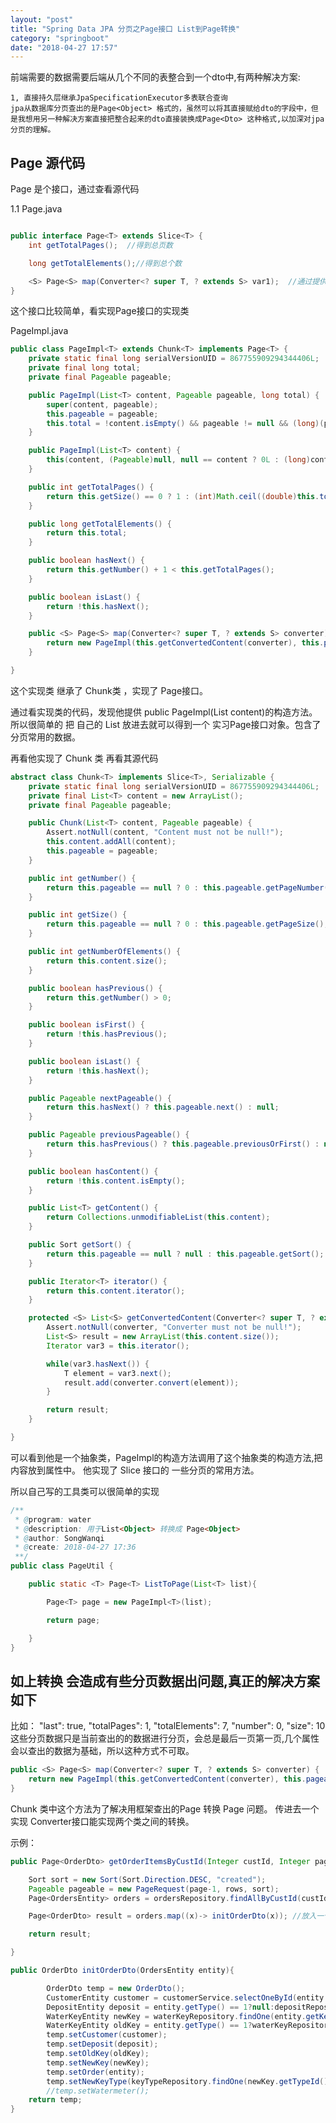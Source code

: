 ```yaml
---
layout: "post"
title: "Spring Data JPA 分页之Page接口 List到Page转换"
category: "springboot"
date: "2018-04-27 17:57"
---
```




  前端需要的数据需要后端从几个不同的表整合到一个dto中,有两种解决方案:

    1, 直接持久层继承JpaSpecificationExecutor多表联合查询
    jpa从数据库分页查出的是Page<Object> 格式的，虽然可以将其直接赋给dto的字段中，但是我想用另一种解决方案直接把整合起来的dto直接装换成Page<Dto> 这种格式,以加深对jpa分页的理解。



## Page 源代码

 Page 是个接口，通过查看源代码

1.1 Page.java
 ```Java

 public interface Page<T> extends Slice<T> {
     int getTotalPages();  //得到总页数

     long getTotalElements();//得到总个数

     <S> Page<S> map(Converter<? super T, ? extends S> var1);  //通过提供数据转换方法，可以对数据进行转换  比如 Page<T1Dto> 到 Page<T2Dto>
 }

 ```
这个接口比较简单，看实现Page接口的实现类

PageImpl.java
```java
public class PageImpl<T> extends Chunk<T> implements Page<T> {
    private static final long serialVersionUID = 867755909294344406L;
    private final long total;
    private final Pageable pageable;

    public PageImpl(List<T> content, Pageable pageable, long total) {
        super(content, pageable);
        this.pageable = pageable;
        this.total = !content.isEmpty() && pageable != null && (long)(pageable.getOffset() + pageable.getPageSize()) > total ? (long)(pageable.getOffset() + content.size()) : total;
    }

    public PageImpl(List<T> content) {
        this(content, (Pageable)null, null == content ? 0L : (long)content.size());
    }

    public int getTotalPages() {
        return this.getSize() == 0 ? 1 : (int)Math.ceil((double)this.total / (double)this.getSize());
    }

    public long getTotalElements() {
        return this.total;
    }

    public boolean hasNext() {
        return this.getNumber() + 1 < this.getTotalPages();
    }

    public boolean isLast() {
        return !this.hasNext();
    }

    public <S> Page<S> map(Converter<? super T, ? extends S> converter) {
        return new PageImpl(this.getConvertedContent(converter), this.pageable, this.total);
    }

}

```

这个实现类 继承了 Chunk<T>类 ，实现了 Page接口。

通过看实现类的代码，发现他提供 public PageImpl(List<T> content)的构造方法。
所以很简单的 把 自己的 List<Dto> 放进去就可以得到一个 实习Page接口对象。包含了分页常用的数据。

再看他实现了 Chunk 类 再看其源代码

```java  
abstract class Chunk<T> implements Slice<T>, Serializable {
    private static final long serialVersionUID = 867755909294344406L;
    private final List<T> content = new ArrayList();
    private final Pageable pageable;

    public Chunk(List<T> content, Pageable pageable) {
        Assert.notNull(content, "Content must not be null!");
        this.content.addAll(content);
        this.pageable = pageable;
    }

    public int getNumber() {
        return this.pageable == null ? 0 : this.pageable.getPageNumber();
    }

    public int getSize() {
        return this.pageable == null ? 0 : this.pageable.getPageSize();
    }

    public int getNumberOfElements() {
        return this.content.size();
    }

    public boolean hasPrevious() {
        return this.getNumber() > 0;
    }

    public boolean isFirst() {
        return !this.hasPrevious();
    }

    public boolean isLast() {
        return !this.hasNext();
    }

    public Pageable nextPageable() {
        return this.hasNext() ? this.pageable.next() : null;
    }

    public Pageable previousPageable() {
        return this.hasPrevious() ? this.pageable.previousOrFirst() : null;
    }

    public boolean hasContent() {
        return !this.content.isEmpty();
    }

    public List<T> getContent() {
        return Collections.unmodifiableList(this.content);
    }

    public Sort getSort() {
        return this.pageable == null ? null : this.pageable.getSort();
    }

    public Iterator<T> iterator() {
        return this.content.iterator();
    }

    protected <S> List<S> getConvertedContent(Converter<? super T, ? extends S> converter) {
        Assert.notNull(converter, "Converter must not be null!");
        List<S> result = new ArrayList(this.content.size());
        Iterator var3 = this.iterator();

        while(var3.hasNext()) {
            T element = var3.next();
            result.add(converter.convert(element));
        }

        return result;
    }

}
```

可以看到他是一个抽象类，PageImpl的构造方法调用了这个抽象类的构造方法,把内容放到属性中。
他实现了 Slice<T> 接口的 一些分页的常用方法。


所以自己写的工具类可以很简单的实现

```java  
/**
 * @program: water
 * @description: 用于List<Object> 转换成 Page<Object>
 * @author: SongWanqi
 * @create: 2018-04-27 17:36
 **/
public class PageUtil {

    public static <T> Page<T> ListToPage(List<T> list){

        Page<T> page = new PageImpl<T>(list);

        return page;

    }
}


```

## 如上转换 会造成有些分页数据出问题,真正的解决方案如下
比如：
"last": true,
"totalPages": 1,
"totalElements": 7,
"number": 0,
"size": 10
这些分页数据只是当前查出的的数据进行分页，会总是最后一页第一页,几个属性会以查出的数据为基础，所以这种方式不可取。



```java  
public <S> Page<S> map(Converter<? super T, ? extends S> converter) {
    return new PageImpl(this.getConvertedContent(converter), this.pageable, this.total);
}
```  
Chunk 类中这个方法为了解决用框架查出的Page<Entity> 转换 Page<Dto> 问题。
传进去一个实现 Converter接口能实现两个类之间的转换。

示例：
 ```java
 public Page<OrderDto> getOrderItemsByCustId(Integer custId, Integer page,Integer rows){

     Sort sort = new Sort(Sort.Direction.DESC, "created");
     Pageable pageable = new PageRequest(page-1, rows, sort);
     Page<OrdersEntity> orders = ordersRepository.findAllByCustId(custId,pageable);

     Page<OrderDto> result = orders.map((x)-> initOrderDto(x)); //放入一个Converter的实现类

     return result;

 }

 public OrderDto initOrderDto(OrdersEntity entity){

         OrderDto temp = new OrderDto();
         CustomerEntity customer = customerService.selectOneById(entity.getCustId());
         DepositEntity deposit = entity.getType() == 1?null:depositRepository.findOne(entity.getId());
         WaterKeyEntity newKey = waterKeyRepository.findOne(entity.getKeyId());
         WaterKeyEntity oldKey = entity.getType() == 1?waterKeyRepository.findOne(entity.getOldKeyId()):null;
         temp.setCustomer(customer);
         temp.setDeposit(deposit);
         temp.setOldKey(oldKey);
         temp.setNewKey(newKey);
         temp.setOrder(entity);
         temp.setNewKeyType(keyTypeRepository.findOne(newKey.getTypeId()));
         //temp.setWatermeter();
     return temp;
 }
 ```
